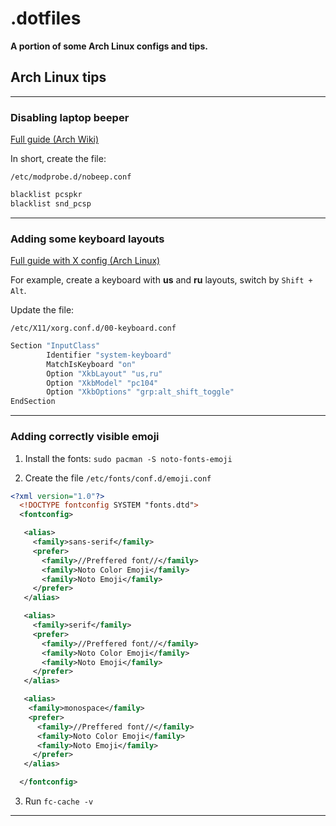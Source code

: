 # .dotfiles

**A portion of some Arch Linux configs and tips.**

## Arch Linux tips

---

### **Disabling laptop beeper**

[Full guide (Arch Wiki)](https://wiki.archlinux.org/title/PC_speaker)

In short, create the file:

`/etc/modprobe.d/nobeep.conf`

```bash
blacklist pcspkr
blacklist snd_pcsp
```

---

### **Adding some keyboard layouts**

[Full guide with X config (Arch Linux)](https://wiki.archlinux.org/title/Xorg/Keyboard_configuration#Using_X_configuration_files)

For example, create a keyboard with **us** and **ru** layouts, switch by `Shift + Alt`.

Update the file:

`/etc/X11/xorg.conf.d/00-keyboard.conf`

```bash
Section "InputClass"
        Identifier "system-keyboard"
        MatchIsKeyboard "on"
        Option "XkbLayout" "us,ru"
        Option "XkbModel" "pc104"
        Option "XkbOptions" "grp:alt_shift_toggle"
EndSection
```

---

### **Adding correctly visible emoji**

1. Install the fonts: `sudo pacman -S noto-fonts-emoji`

2. Create the file `/etc/fonts/conf.d/emoji.conf`

```xml
<?xml version="1.0"?>
  <!DOCTYPE fontconfig SYSTEM "fonts.dtd">
  <fontconfig>

   <alias>
     <family>sans-serif</family>
     <prefer>
       <family>//Preffered font//</family>
       <family>Noto Color Emoji</family>
       <family>Noto Emoji</family>
     </prefer>
   </alias>

   <alias>
     <family>serif</family>
     <prefer>
       <family>//Preffered font//</family>
       <family>Noto Color Emoji</family>
       <family>Noto Emoji</family>
     </prefer>
   </alias>

   <alias>
    <family>monospace</family>
    <prefer>
      <family>//Preffered font//</family>
      <family>Noto Color Emoji</family>
      <family>Noto Emoji</family>
     </prefer>
   </alias>

  </fontconfig>
```

3. Run `fc-cache -v`

---
